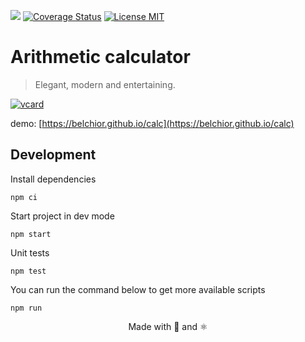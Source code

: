 ![](https://github.com/belchior/calc/workflows/deploy/badge.svg)
[![Coverage Status](https://coveralls.io/repos/github/belchior/calc/badge.svg?branch=master)](https://coveralls.io/github/belchior/calc?branch=master)
[![License MIT](https://img.shields.io/badge/license-MIT-blue.svg)](https://opensource.org/licenses/MIT)


# Arithmetic calculator
> Elegant, modern and entertaining.

[![vcard](https://belchior.github.io/calc/vcard.png)](https://belchior.github.io/calc)

demo: [https://belchior.github.io/calc](https://belchior.github.io/calc)

## Development
Install dependencies
```shell
npm ci
```

Start project in dev mode
```shell
npm start
```

Unit tests
```shell
npm test
```

You can run the command below to get more available scripts
```shell
npm run
```

<p align="center">Made with 💜 and ⚛️</p>
